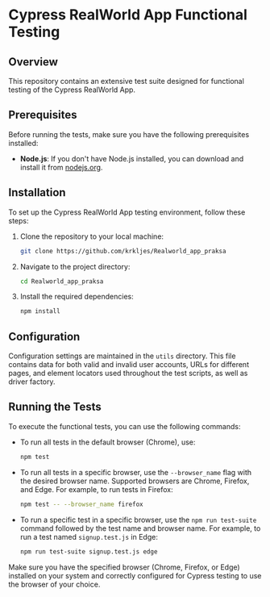 # Cypress RealWorld App Functional Testing

## Overview

This repository contains an extensive test suite designed for functional testing of the Cypress RealWorld App.

## Prerequisites

Before running the tests, make sure you have the following prerequisites installed:

- **Node.js**: If you don't have Node.js installed, you can download and install it from [nodejs.org](https://nodejs.org/).

## Installation

To set up the Cypress RealWorld App testing environment, follow these steps:

1. Clone the repository to your local machine:

    ```bash
    git clone https://github.com/krkljes/Realworld_app_praksa
    ```

2. Navigate to the project directory:

    ```bash
    cd Realworld_app_praksa
    ```

3. Install the required dependencies:

    ```bash
    npm install
    ```

## Configuration

Configuration settings are maintained in the `utils` directory. This file contains data for both valid and invalid user accounts, URLs for different pages, and element locators used throughout the test scripts, as well as driver factory.

## Running the Tests

To execute the functional tests, you can use the following commands:

- To run all tests in the default browser (Chrome), use:

    ```bash
    npm test
    ```

- To run all tests in a specific browser, use the `--browser_name` flag with the desired browser name. Supported browsers are Chrome, Firefox, and Edge. For example, to run tests in Firefox:

    ```bash
    npm test -- --browser_name firefox
    ```

- To run a specific test in a specific browser, use the `npm run test-suite` command followed by the test name and browser name. For example, to run a test named `signup.test.js` in Edge:

    ```bash
    npm run test-suite signup.test.js edge
    ```

Make sure you have the specified browser (Chrome, Firefox, or Edge) installed on your system and correctly configured for Cypress testing to use the browser of your choice.